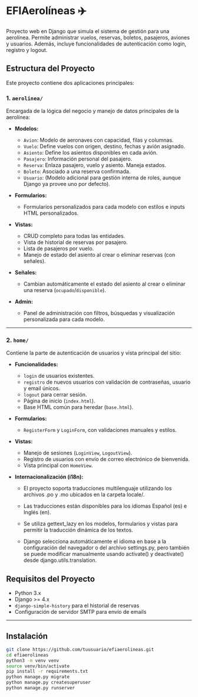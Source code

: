 # EFIAerolíneas ✈️

Proyecto web en Django que simula el sistema de gestión para una aerolínea. Permite administrar vuelos, reservas, boletos, pasajeros, aviones y usuarios. Además, incluye funcionalidades de autenticación como login, registro y logout.

## Estructura del Proyecto

Este proyecto contiene dos aplicaciones principales:

### 1. `aerolinea/`

Encargada de la lógica del negocio y manejo de datos principales de la aerolínea:

- **Modelos:**
  - `Avion`: Modelo de aeronaves con capacidad, filas y columnas.
  - `Vuelo`: Define vuelos con origen, destino, fechas y avión asignado.
  - `Asiento`: Define los asientos disponibles en cada avión.
  - `Pasajero`: Información personal del pasajero.
  - `Reserva`: Enlaza pasajero, vuelo y asiento. Maneja estados.
  - `Boleto`: Asociado a una reserva confirmada.
  - `Usuario`: (Modelo adicional para gestión interna de roles, aunque Django ya provee uno por defecto).

- **Formularios:**
  - Formularios personalizados para cada modelo con estilos e inputs HTML personalizados.

- **Vistas:**
  - CRUD completo para todas las entidades.
  - Vista de historial de reservas por pasajero.
  - Lista de pasajeros por vuelo.
  - Manejo de estado del asiento al crear o eliminar reservas (con señales).

- **Señales:**
  - Cambian automáticamente el estado del asiento al crear o eliminar una reserva (`ocupado`/`disponible`).

- **Admin:**
  - Panel de administración con filtros, búsquedas y visualización personalizada para cada modelo.

---

### 2. `home/`

Contiene la parte de autenticación de usuarios y vista principal del sitio:

- **Funcionalidades:**
  - `login` de usuarios existentes.
  - `registro` de nuevos usuarios con validación de contraseñas, usuario y email únicos.
  - `logout` para cerrar sesión.
  - Página de inicio (`index.html`).
  - Base HTML común para heredar (`base.html`).

- **Formularios:**
  - `RegisterForm` y `LoginForm`, con validaciones manuales y estilos.

- **Vistas:**
  - Manejo de sesiones (`LoginView`, `LogoutView`).
  - Registro de usuarios con envío de correo electrónico de bienvenida.
  - Vista principal con `HomeView`.

- **Internacionalización (i18n):**

    - El proyecto soporta traducciones multilenguaje utilizando los archivos .po y .mo ubicados en la carpeta locale/.

    - Las traducciones están disponibles para los idiomas Español (es) e Inglés (en).

    - Se utiliza gettext_lazy en los modelos, formularios y vistas para permitir la traducción dinámica de los textos.

    - Django selecciona automáticamente el idioma en base a la configuración del navegador o del archivo settings.py, pero también se puede modificar manualmente usando activate() y deactivate() desde django.utils.translation.

## Requisitos del Proyecto

- Python 3.x
- Django >= 4.x
- `django-simple-history` para el historial de reservas
- Configuración de servidor SMTP para envío de emails

---

## Instalación

```bash
git clone https://github.com/tuusuario/efiaerolineas.git
cd efiaerolineas
python3 -m venv venv
source venv/bin/activate
pip install -r requirements.txt
python manage.py migrate
python manage.py createsuperuser
python manage.py runserver
